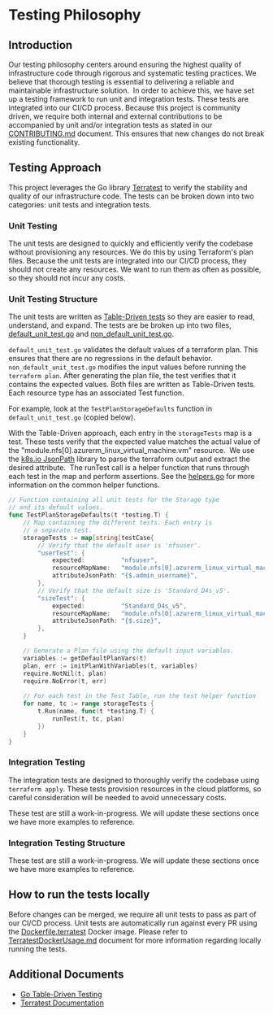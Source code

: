 # Testing Philosophy

## Introduction
Our testing philosophy centers around ensuring the highest quality of infrastructure code through rigorous and systematic testing practices. We believe that thorough testing is essential to delivering a reliable and maintainable infrastructure solution.  In order to achieve this, we have set up a testing framework to run unit and integration tests. These tests are integrated into our CI/CD process. Because this project is community driven, we require both internal and external contributions to be accompanied by unit and/or integration tests as stated in our [CONTRIBUTING.md](../../CONTRIBUTING.md) document. This ensures that new changes do not break existing functionality.

## Testing Approach

This project leverages the Go library [Terratest](https://terratest.gruntwork.io/) to verify the stability and quality of our infrastructure code. The tests can be broken down into two categories: unit tests and integration tests. 

### Unit Testing

The unit tests are designed to quickly and efficiently verify the codebase without provisioning any resources. We do this by using Terraform's plan files. Because the unit tests are integrated into our CI/CD process, they should not create any resources. We want to run them as often as possible, so they should not incur any costs.

### Unit Testing Structure

The unit tests are written as [Table-Driven tests](https://go.dev/wiki/TableDrivenTests) so they are easier to read, understand, and expand. The tests are be broken up into two files, [default_unit_test.go](../../test/default_unit_test.go) and [non_default_unit_test.go](../../test/non_default_test.go). 

`default_unit_test.go` validates the default values of a terraform plan. This ensures that there are no regressions in the default behavior. `non_default_unit_test.go` modifies the input values before running the `terraform plan`. After generating the plan file, the test verifies that it contains the expected values. Both files are written as Table-Driven tests. Each resource type has an associated Test function.

For example, look at the `TestPlanStorageDefaults` function in `default_unit_test.go` (copied below).

With the Table-Driven approach, each entry in the `storageTests` map is a test. These tests verify that the expected value matches the actual value of the "module.nfs[0].azurerm_linux_virtual_machine.vm" resource.  We use the [k8s.io JsonPath](https://pkg.go.dev/k8s.io/client-go@v0.28.4/util/jsonpath) library to parse the terraform output and extract the desired attribute.  The runTest call is a helper function that runs through each test in the map and perform assertions. See the [helpers.go](../../test/helpers.go) for more information on the common helper functions.

```go
// Function containing all unit tests for the Storage type
// and its default values.
func TestPlanStorageDefaults(t *testing.T) {
    // Map containing the different tests. Each entry is 
    // a separate test.
    storageTests := map[string]testCase{
        // Verify that the default user is 'nfsuser'.
        "userTest": {
            expected:          "nfsuser",
            resourceMapName:   "module.nfs[0].azurerm_linux_virtual_machine.vm",
            attributeJsonPath: "{$.admin_username}",
        },
        // Verify that the default size is 'Standard_D4s_v5'.
        "sizeTest": {
            expected:          "Standard_D4s_v5",
            resourceMapName:   "module.nfs[0].azurerm_linux_virtual_machine.vm",
            attributeJsonPath: "{$.size}",
        },
    }

    // Generate a Plan file using the default input variables.
    variables := getDefaultPlanVars(t)
    plan, err := initPlanWithVariables(t, variables)
    require.NotNil(t, plan)
    require.NoError(t, err)
    
    // For each test in the Test Table, run the test helper function
    for name, tc := range storageTests {
        t.Run(name, func(t *testing.T) {
            runTest(t, tc, plan)
        })
    }
}
```

### Integration Testing

The integration tests are designed to thoroughly verify the codebase using `terraform apply`. These tests provision resources in the cloud platforms, so careful consideration will be needed to avoid unnecessary costs.

These test are still a work-in-progress. We will update these sections once we have more examples to reference.

### Integration Testing Structure

These test are still a work-in-progress. We will update these sections once we have more examples to reference.

## How to run the tests locally

Before changes can be merged, we require all unit tests to pass as part of our CI/CD process. Unit tests are automatically run against every PR using the [Dockerfile.terratest](../../Dockerfile.terratest) Docker image. Please refer to [TerratestDockerUsage.md](./TerratestDockerUsage.md) document for more information regarding locally running the tests.


## Additional Documents

* [Go Table-Driven Testing](https://go.dev/wiki/TableDrivenTests)
* [Terratest Documentation](https://terratest.gruntwork.io/docs/)